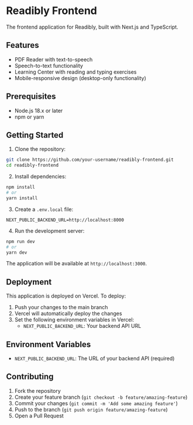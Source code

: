 # Readibly Frontend

The frontend application for Readibly, built with Next.js and TypeScript.

## Features

- PDF Reader with text-to-speech
- Speech-to-text functionality
- Learning Center with reading and typing exercises
- Mobile-responsive design (desktop-only functionality)

## Prerequisites

- Node.js 18.x or later
- npm or yarn

## Getting Started

1. Clone the repository:
```bash
git clone https://github.com/your-username/readibly-frontend.git
cd readibly-frontend
```

2. Install dependencies:
```bash
npm install
# or
yarn install
```

3. Create a `.env.local` file:
```env
NEXT_PUBLIC_BACKEND_URL=http://localhost:8000
```

4. Run the development server:
```bash
npm run dev
# or
yarn dev
```

The application will be available at `http://localhost:3000`.

## Deployment

This application is deployed on Vercel. To deploy:

1. Push your changes to the main branch
2. Vercel will automatically deploy the changes
3. Set the following environment variables in Vercel:
   - `NEXT_PUBLIC_BACKEND_URL`: Your backend API URL

## Environment Variables

- `NEXT_PUBLIC_BACKEND_URL`: The URL of your backend API (required)

## Contributing

1. Fork the repository
2. Create your feature branch (`git checkout -b feature/amazing-feature`)
3. Commit your changes (`git commit -m 'Add some amazing feature'`)
4. Push to the branch (`git push origin feature/amazing-feature`)
5. Open a Pull Request
